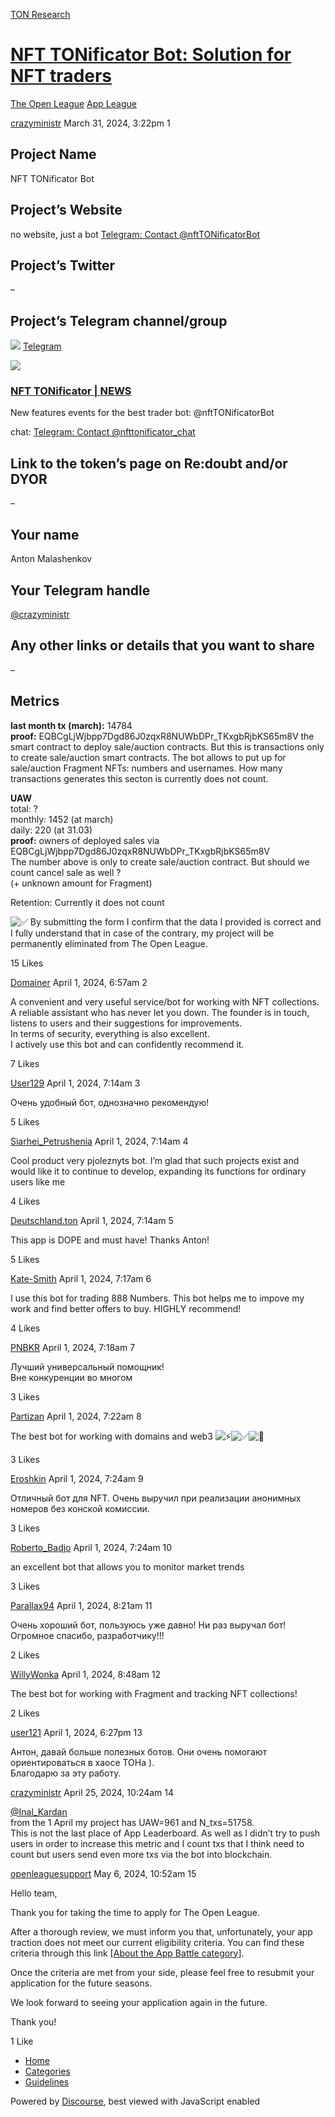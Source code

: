 [TON Research](/)

# [NFT TONificator Bot: Solution for NFT traders](/t/nft-tonificator-bot-solution-for-nft-traders/2288)

[The Open League](/c/the-open-league/app-leaderboard/58)  [App League](/c/the-open-league/app-leaderboard/58) 

    

[crazyministr](https://tonresear.ch/u/crazyministr)  March 31, 2024, 3:22pm  1

## [](#project-name-1)Project Name

NFT TONificator Bot

## [](#projects-website-2)Project’s Website

no website, just a bot [Telegram: Contact @nftTONificatorBot](https://t.me/nftTONificatorBot)

## [](#projects-twitter-3)Project’s Twitter

–

## [](#projects-telegram-channelgroup-4)Project’s Telegram channel/group

![](https://telegram.org/img/website_icon.svg?4) [Telegram](https://t.me/nfttonificator)

![](https://tonresear.ch/uploads/default/original/2X/0/05366733e9b53c7e5df1a75083e94fdffab6148d.jpeg)

### [NFT TONificator | NEWS](https://t.me/nfttonificator)

New features events for the best trader bot: @nftTONificatorBot

chat: [Telegram: Contact @nfttonificator\_chat](https://t.me/nfttonificator_chat)

## [](#link-to-the-tokens-page-on-redoubt-andor-dyor-5)Link to the token’s page on Re:doubt and/or DYOR

–

## [](#your-name-6)Your name

Anton Malashenkov

## [](#your-telegram-handle-7)Your Telegram handle

[@crazyministr](/u/crazyministr)

## [](#any-other-links-or-details-that-you-want-to-share-8)Any other links or details that you want to share

–

## [](#metrics-9)Metrics

**last month tx (march):** 14784  
**proof:** EQBCgLjWjbpp7Dgd86J0zqxR8NUWbDPr\_TKxgbRjbKS65m8V the smart contract to deploy sale/auction contracts. But this is transactions only to create sale/auction smart contracts. The bot allows to put up for sale/auction Fragment NFTs: numbers and usernames. How many transactions generates this secton is currently does not count.

**UAW**  
total: ?  
monthly: 1452 (at march)  
daily: 220 (at 31.03)  
**proof:** owners of deployed sales via EQBCgLjWjbpp7Dgd86J0zqxR8NUWbDPr\_TKxgbRjbKS65m8V  
The number above is only to create sale/auction contract. But should we count cancel sale as well ?  
(+ unknown amount for Fragment)

Retention: Currently it does not count

![:white_check_mark:](https://tonresear.ch/images/emoji/twitter/white_check_mark.png?v=12 ":white_check_mark:") By submitting the form I confirm that the data I provided is correct and I fully understand that in case of the contrary, my project will be permanently eliminated from The Open League.

  15 Likes

[Domainer](https://tonresear.ch/u/Domainer) April 1, 2024, 6:57am  2

A convenient and very useful service/bot for working with NFT collections.  
A reliable assistant who has never let you down. The founder is in touch, listens to users and their suggestions for improvements.  
In terms of security, everything is also excellent.  
I actively use this bot and can confidently recommend it.

  7 Likes

[User129](https://tonresear.ch/u/User129) April 1, 2024, 7:14am  3

Очень удобный бот, однозначно рекомендую!

  5 Likes

[Siarhei\_Petrushenia](https://tonresear.ch/u/Siarhei_Petrushenia) April 1, 2024, 7:14am  4

Cool product very pjoleznyts bot. I’m glad that such projects exist and would like it to continue to develop, expanding its functions for ordinary users like me

  4 Likes

[Deutschland.ton](https://tonresear.ch/u/Deutschland.ton) April 1, 2024, 7:14am  5

This app is DOPE and must have! Thanks Anton!

  5 Likes

[Kate-Smith](https://tonresear.ch/u/Kate-Smith) April 1, 2024, 7:17am  6

I use this bot for trading 888 Numbers. This bot helps me to impove my work and find better offers to buy. HIGHLY recommend!

  4 Likes

[PNBKR](https://tonresear.ch/u/PNBKR) April 1, 2024, 7:18am  7

Лучший универсальный помощник!  
Вне конкуренции во многом

  3 Likes

[Partizan](https://tonresear.ch/u/Partizan) April 1, 2024, 7:22am  8

The best bot for working with domains and web3 ![:zap:](https://tonresear.ch/images/emoji/twitter/zap.png?v=12 ":zap:")![:white_check_mark:](https://tonresear.ch/images/emoji/twitter/white_check_mark.png?v=12 ":white_check_mark:")![:robot:](https://tonresear.ch/images/emoji/twitter/robot.png?v=12 ":robot:")

  3 Likes

[Eroshkin](https://tonresear.ch/u/Eroshkin) April 1, 2024, 7:24am  9

Отличный бот для NFT. Очень выручил при реализации анонимных номеров без конской комиссии.

  3 Likes

[Roberto\_Badjo](https://tonresear.ch/u/Roberto_Badjo) April 1, 2024, 7:24am  10

an excellent bot that allows you to monitor market trends

  3 Likes

[Parallax94](https://tonresear.ch/u/Parallax94) April 1, 2024, 8:21am  11

Очень хороший бот, пользуюсь уже давно! Ни раз выручал бот! Огромное спасибо, разработчику!!!

  2 Likes

[WillyWonka](https://tonresear.ch/u/WillyWonka) April 1, 2024, 8:48am  12

The best bot for working with Fragment and tracking NFT collections!

  2 Likes

[user121](https://tonresear.ch/u/user121) April 1, 2024, 6:27pm  13

Антон, давай больше полезных ботов. Они очень помогают ориентироваться в хаосе ТОНа ).  
Благодарю за эту работу.

 

[crazyministr](https://tonresear.ch/u/crazyministr) April 25, 2024, 10:24am  14

[@Inal\_Kardan](/u/inal_kardan)  
from the 1 April my project has UAW=961 and N\_txs=51758.  
This is not the last place of App Leaderboard. As well as I didn’t try to push users in order to increase this metric and I count txs that I think need to count but users send even more txs via the bot into blockchain.

 

[openleaguesupport](https://tonresear.ch/u/openleaguesupport) May 6, 2024, 10:52am  15

Hello team,

Thank you for taking the time to apply for The Open League.

After a thorough review, we must inform you that, unfortunately, your app traction does not meet our current eligibility criteria. You can find these criteria through this link \[[About the App Battle category](https://tonresear.ch/t/about-the-app-battle-category/1275)\].

Once the criteria are met from your side, please feel free to resubmit your application for the future seasons.

We look forward to seeing your application again in the future.

Thank you!

  1 Like

*   [Home](/)
*   [Categories](/categories)
*   [Guidelines](/guidelines)

Powered by [Discourse](https://www.discourse.org), best viewed with JavaScript enabled